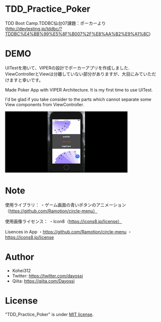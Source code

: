 # TDD_Practice_Poker
TDD Boot Camp.TDDBC仙台07課題：ポーカーより
(http://devtesting.jp/tddbc/?TDDBC%E4%BB%99%E5%8F%B007%2F%E8%AA%B2%E9%A1%8C)

# DEMO
 
UITestを用いて、VIPERの設計でポーカーアプリを作成しました.
ViewControllerとViewは分離していない部分がありますが、大目にみていただけますと幸いです。
 
Made Poker App with VIPER Architecture.
It is my first time to use UITest.

I'd be glad if you take consider to the parts which cannot separate some View components from ViewController. 
 
![result](https://github.com/Kohei312/TDD_Practice_Poker/blob/README_gif/TDD_Test_Poker.gif)

# Note

使用ライブラリ：
・ゲーム画面の青いボタンのアニメーション（https://github.com/Ramotion/circle-menu）

使用画像ライセンス：
・Icon8（https://icons8.jp/license）

Lisences in App
・https://github.com/Ramotion/circle-menu
・https://icons8.jp/license

# Author
  
* Kohei312
* Twitter: https://twitter.com/dayossi
* Qiita: https://qiita.com/Dayossi
 
# License
"TDD_Practice_Poker" is under [MIT license](https://en.wikipedia.org/wiki/MIT_License).
